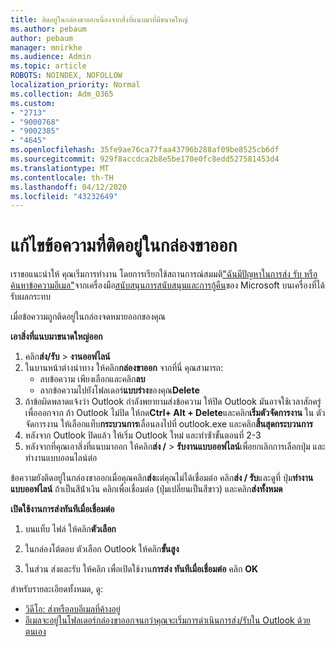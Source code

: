 ```yaml
---
title: ติดอยู่ในกล่องขาออกเนื่องจากสิ่งที่แนบมาที่มีขนาดใหญ่
ms.author: pebaum
author: pebaum
manager: mnirkhe
ms.audience: Admin
ms.topic: article
ROBOTS: NOINDEX, NOFOLLOW
localization_priority: Normal
ms.collection: Adm_O365
ms.custom:
- "2713"
- "9000768"
- "9002385"
- "4645"
ms.openlocfilehash: 35fe9ae76ca77faa43796b288af09be8525cb6df
ms.sourcegitcommit: 929f8accdca2b8e5be170e0fc8edd527581453d4
ms.translationtype: MT
ms.contentlocale: th-TH
ms.lasthandoff: 04/12/2020
ms.locfileid: "43232649"
---
```

# <a name="fix-messages-that-are-stuck-in-the-outbox"></a>แก้ไขข้อความที่ติดอยู่ในกล่องขาออก

เราขอแนะนําให้ คุณเริ่มการทํางาน โดยการเรียกใช้สถานการณ์สมมติ["ฉันมีปัญหาในการส่ง รับ หรือค้นหาข้อความอีเมล"](https://aka.ms/SaRA-OutlookSendReceive)จากเครื่องมือ[สนับสนุนการสนับสนุนและการกู้คืน](https://diagnostics.office.com/#/)ของ Microsoft บนเครื่องที่ได้รับผลกระทบ

เมื่อข้อความถูกติดอยู่ในกล่องจดหมายออกของคุณ

**เอาสิ่งที่แนบมาขนาดใหญ่ออก**

1. คลิก**ส่ง/รับ** > **งานออฟไลน์** 
2. ในบานหน้าต่างนําทาง ให้คลิก**กล่องขาออก** จากที่นี่ คุณสามารถ: 
    - ลบข้อความ เพียงเลือกและคลิก**ลบ**
    - ลากข้อความไปยังโฟลเดอร์**แบบร่าง**ของคุณ**Delete**
3. ถ้าข้อผิดพลาดแจ้งว่า Outlook กําลังพยายามส่งข้อความ ให้ปิด Outlook มันอาจใช้เวลาสักครู่เพื่อออกจาก ถ้า Outlook ไม่ปิด ให้กด**Ctrl+ Alt + Delete**และคลิก**เริ่มตัวจัดการงาน** ใน ตัวจัดการงาน ให้เลือกแท็บ**กระบวนการ**เลื่อนลงไปที่ outlook.exe และคลิก**สิ้นสุดกระบวนการ**
4. หลังจาก Outlook ปิดแล้ว ให้เริ่ม Outlook ใหม่ และทําซ้ําขั้นตอนที่ 2-3 
5. หลังจากที่คุณเอาสิ่งที่แนบมาออก ให้คลิก**ส่ง /** > **รับงานแบบออฟไลน์**เพื่อยกเลิกการเลือกปุ่ม และทํางานแบบออนไลน์ต่อ 

ข้อความยังติดอยู่ในกล่องขาออกเมื่อคุณคลิก**ส่ง**แต่คุณไม่ได้เชื่อมต่อ คลิก**ส่ง / รับ**และดูที่ ปุ่ม**ทํางานแบบออฟไลน์** ถ้าเป็นสีน้ําเงิน คลิกเพื่อเชื่อมต่อ (ปุ่มเปลี่ยนเป็นสีขาว) และคลิก**ส่งทั้งหมด**
 
**เปิดใช้งานการส่งทันทีเมื่อเชื่อมต่อ**
 
1. บนแท็บ ไฟล์ ให้คลิก**ตัวเลือก**

2. ในกล่องโต้ตอบ ตัวเลือก Outlook ให้คลิก**ขั้นสูง**

3. ในส่วน ส่งและรับ ให้คลิก เพื่อเปิดใช้งาน**การส่ง ทันทีเมื่อเชื่อมต่อ** คลิก **OK**
 
สําหรับรายละเอียดทั้งหมด, ดู:
- [วิดีโอ: ส่งหรือลบอีเมลที่ค้างอยู่](https://support.office.com/article/Video-Send-or-delete-an-email-stuck-in-your-outbox-26d5d34a-4e5f-444a-a9e8-44db04a94dec) 
- [อีเมลจะอยู่ในโฟลเดอร์กล่องขาออกจนกว่าคุณจะเริ่มการดําเนินการส่ง/รับใน Outlook ด้วยตนเอง](https://support.microsoft.com/help/2797572/email-stays-in-the-outbox-folder-until-you-manually-initiate-a-send-re)
